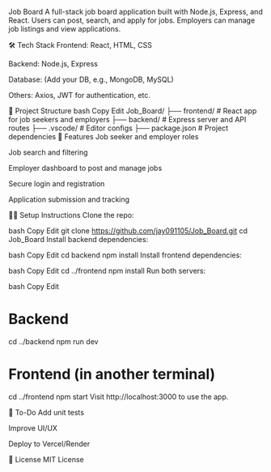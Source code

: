Job Board
A full-stack job board application built with Node.js, Express, and React. Users can post, search, and apply for jobs. Employers can manage job listings and view applications.

🛠 Tech Stack
Frontend: React, HTML, CSS

Backend: Node.js, Express

Database: (Add your DB, e.g., MongoDB, MySQL)

Others: Axios, JWT for authentication, etc.

📁 Project Structure
bash
Copy
Edit
Job_Board/
├── frontend/     # React app for job seekers and employers
├── backend/      # Express server and API routes
├── .vscode/      # Editor configs
├── package.json  # Project dependencies
🚀 Features
Job seeker and employer roles

Job search and filtering

Employer dashboard to post and manage jobs

Secure login and registration

Application submission and tracking

🧑‍💻 Setup Instructions
Clone the repo:

bash
Copy
Edit
git clone https://github.com/jay091105/Job_Board.git
cd Job_Board
Install backend dependencies:

bash
Copy
Edit
cd backend
npm install
Install frontend dependencies:

bash
Copy
Edit
cd ../frontend
npm install
Run both servers:

bash
Copy
Edit
# Backend
cd ../backend
npm run dev

# Frontend (in another terminal)
cd ../frontend
npm start
Visit http://localhost:3000 to use the app.

📌 To-Do
Add unit tests

Improve UI/UX

Deploy to Vercel/Render

📄 License
MIT License

